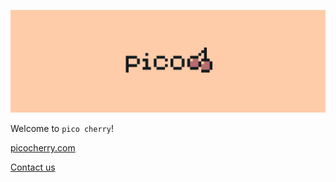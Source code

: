 ![pico cherry Logo](./Cover.png)

Welcome to `pico cherry`!

[picocherry.com](https://picocherry.com)

[Contact us](mailto:hi@picocherry.com)
